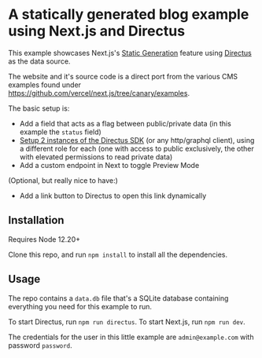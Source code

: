 # A statically generated blog example using Next.js and Directus

This example showcases Next.js's [Static Generation](https://nextjs.org/docs/basic-features/pages) feature using [Directus](https://directus.io/) as the data source.

The website and it's source code is a direct port from the various CMS examples found under https://github.com/vercel/next.js/tree/canary/examples.

The basic setup is:
- Add a field that acts as a flag between public/private data (in this example the `status` field)
- [Setup 2 instances of the Directus SDK](https://github.com/directus-community/nextjs-example/blob/2a8755b0204110812ff4e1fb4741e19b193a5f69/lib/directus.js#L3-L6) (or any http/graphql client), using a different role for each (one with access to public exclusively, the other with elevated permissions to read private data)
- Add a custom endpoint in Next to toggle Preview Mode

(Optional, but really nice to have:)
- Add a link button to Directus to open this link dynamically

## Installation

Requires Node 12.20+

Clone this repo, and run `npm install` to install all the dependencies.

## Usage

The repo contains a `data.db` file that's a SQLite database containing everything you need for this example to run.

To start Directus, run `npm run directus`. To start Next.js, run `npm run dev`.

The credentials for the user in this little example are `admin@example.com` with password `password`.
